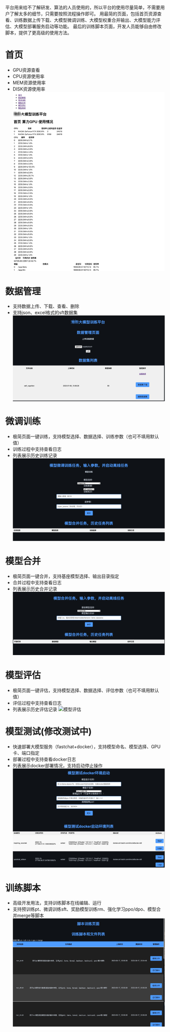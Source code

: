 平台用来给不了解研发、算法的人员使用的，所以平台的使用尽量简单，不需要用户了解太多的细节，只需要按照流程操作即可。
用最简的页面，包括首页资源查看、训练数据上传下载、大模型微调训练、大模型权重合并输出、大模型能力评估、大模型部署服务启动等功能。
最后的训练脚本页面，开发人员能够自由修改脚本，提供了更高级的使用方法。

# 首页
- GPU资源查看
- CPU资源使用率
- MEM资源使用率
- DISK资源使用率
![首页](img/index.jpg)

# 数据管理
- 支持数据上传、下载、查看、删除
- 支持json、excel格式的sft数据集
![数据](img/data.jpg)

# 微调训练
- 极简页面一键训练，支持模型选择、数据选择、训练参数（也可不填用默认值）
- 训练过程中支持查看日志
- 列表展示历史训练记录
  ![微调训练](img/finetune.jpg)

# 模型合并
- 极简页面一键合并，支持基座模型选择、输出目录指定
- 合并过程中支持查看日志
- 列表展示历史合并记录
  ![模型合并](img/merge.jpg)

# 模型评估
- 极简页面一键评估，支持模型选择、数据选择、评估参数（也可不填用默认值）
- 评估过程中支持查看日志
- 列表展示历史评估记录
  ![模型评估](img/evaluate.jpg)

# 模型测试(修改测试中)
- 快速部署大模型服务（fastchat+docker），支持模型命名、模型选择、GPU卡、端口指定
- 部署过程中支持查看docker日志
- 列表展示docker部署情况，支持启动停止操作
  ![模型测试](img/service.jpg)

# 训练脚本
- 高级开发用法，支持训练脚本在线编辑、运行
- 支持预训练pt、微调训练sft、奖励模型训练rm、强化学习ppo/dpo、模型合并merge等脚本
 ![训练脚本](img/script.jpg)